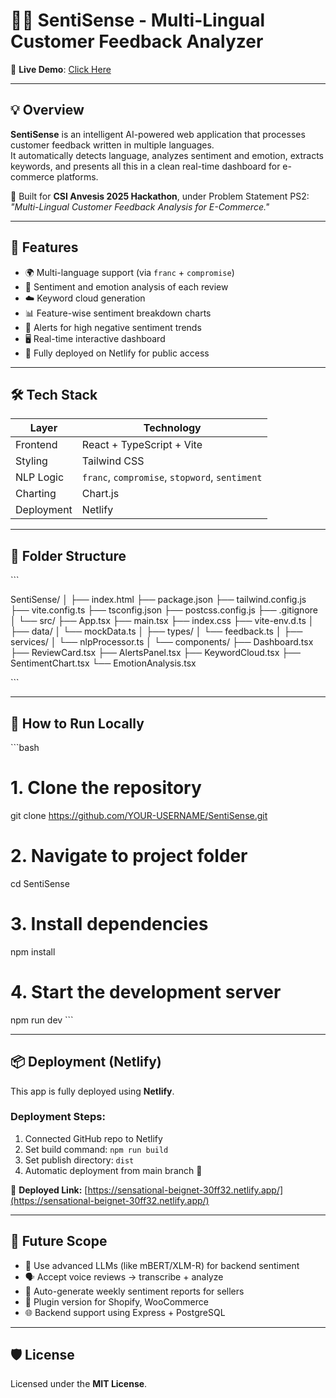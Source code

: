 # 🤖🧠 SentiSense - Multi-Lingual Customer Feedback Analyzer

🔗 **Live Demo**: [Click Here](https://sensational-beignet-30ff32.netlify.app/)

---

## 💡 Overview

**SentiSense** is an intelligent AI-powered web application that processes customer feedback written in multiple languages.  
It automatically detects language, analyzes sentiment and emotion, extracts keywords, and presents all this in a clean real-time dashboard for e-commerce platforms.

🎯 Built for **CSI Anvesis 2025 Hackathon**, under Problem Statement PS2:  
*"Multi-Lingual Customer Feedback Analysis for E-Commerce."*

---

## 🚀 Features

- 🌍 Multi-language support (via `franc` + `compromise`)
- 💬 Sentiment and emotion analysis of each review
- ☁️ Keyword cloud generation
- 📊 Feature-wise sentiment breakdown charts
- 🚨 Alerts for high negative sentiment trends
- 🖥️ Real-time interactive dashboard
- 🔗 Fully deployed on Netlify for public access

---

## 🛠️ Tech Stack

| Layer        | Technology                             |
|--------------|------------------------------------------|
| Frontend     | React + TypeScript + Vite                |
| Styling      | Tailwind CSS                             |
| NLP Logic    | `franc`, `compromise`, `stopword`, `sentiment` |
| Charting     | Chart.js                                 |
| Deployment   | Netlify                                  |

---

## 📁 Folder Structure

\`\`\`

SentiSense/
│
├── index.html
├── package.json
├── tailwind.config.js
├── vite.config.ts
├── tsconfig.json
├── postcss.config.js
├── .gitignore
│
└── src/
├── App.tsx
├── main.tsx
├── index.css
├── vite-env.d.ts
│
├── data/
│   └── mockData.ts
│
├── types/
│   └── feedback.ts
│
├── services/
│   └── nlpProcessor.ts
│
└── components/
├── Dashboard.tsx
├── ReviewCard.tsx
├── AlertsPanel.tsx
├── KeywordCloud.tsx
├── SentimentChart.tsx
└── EmotionAnalysis.tsx

\`\`\`

---

## 🧪 How to Run Locally

\`\`\`bash
# 1. Clone the repository
git clone https://github.com/YOUR-USERNAME/SentiSense.git

# 2. Navigate to project folder
cd SentiSense

# 3. Install dependencies
npm install

# 4. Start the development server
npm run dev
\`\`\`

---

## 📦 Deployment (Netlify)

This app is fully deployed using **Netlify**.

### Deployment Steps:

1. Connected GitHub repo to Netlify
2. Set build command: `npm run build`
3. Set publish directory: `dist`
4. Automatic deployment from main branch 🚀

🔗 **Deployed Link:**
[https://sensational-beignet-30ff32.netlify.app/](https://sensational-beignet-30ff32.netlify.app/)

---

## 🔮 Future Scope

* 🧠 Use advanced LLMs (like mBERT/XLM-R) for backend sentiment
* 🗣️ Accept voice reviews → transcribe + analyze
* 📧 Auto-generate weekly sentiment reports for sellers
* 🧩 Plugin version for Shopify, WooCommerce
* 🌐 Backend support using Express + PostgreSQL

---

## 🛡️ License

Licensed under the **MIT License**.
